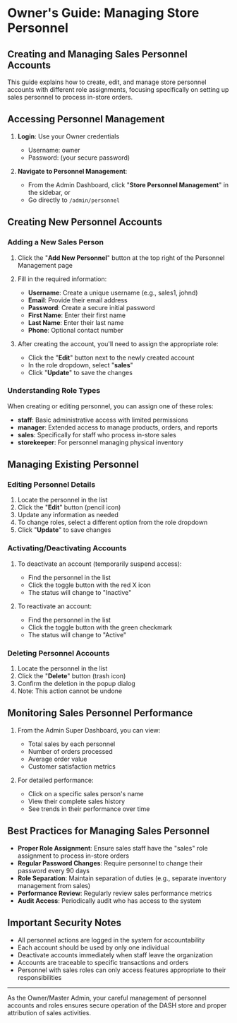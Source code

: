 # Owner's Guide: Managing Store Personnel
## Creating and Managing Sales Personnel Accounts

This guide explains how to create, edit, and manage store personnel accounts with different role assignments, focusing specifically on setting up sales personnel to process in-store orders.

## Accessing Personnel Management

1. **Login**: Use your Owner credentials
   - Username: owner
   - Password: (your secure password)

2. **Navigate to Personnel Management**:
   - From the Admin Dashboard, click "**Store Personnel Management**" in the sidebar, or
   - Go directly to `/admin/personnel`

## Creating New Personnel Accounts

### Adding a New Sales Person

1. Click the "**Add New Personnel**" button at the top right of the Personnel Management page

2. Fill in the required information:
   - **Username**: Create a unique username (e.g., sales1, johnd)
   - **Email**: Provide their email address
   - **Password**: Create a secure initial password
   - **First Name**: Enter their first name
   - **Last Name**: Enter their last name
   - **Phone**: Optional contact number

3. After creating the account, you'll need to assign the appropriate role:
   - Click the "**Edit**" button next to the newly created account
   - In the role dropdown, select "**sales**"
   - Click "**Update**" to save the changes

### Understanding Role Types

When creating or editing personnel, you can assign one of these roles:

- **staff**: Basic administrative access with limited permissions
- **manager**: Extended access to manage products, orders, and reports
- **sales**: Specifically for staff who process in-store sales
- **storekeeper**: For personnel managing physical inventory

## Managing Existing Personnel

### Editing Personnel Details

1. Locate the personnel in the list
2. Click the "**Edit**" button (pencil icon)
3. Update any information as needed
4. To change roles, select a different option from the role dropdown
5. Click "**Update**" to save changes

### Activating/Deactivating Accounts

1. To deactivate an account (temporarily suspend access):
   - Find the personnel in the list
   - Click the toggle button with the red X icon
   - The status will change to "Inactive"

2. To reactivate an account:
   - Find the personnel in the list
   - Click the toggle button with the green checkmark
   - The status will change to "Active"

### Deleting Personnel Accounts

1. Locate the personnel in the list
2. Click the "**Delete**" button (trash icon)
3. Confirm the deletion in the popup dialog
4. Note: This action cannot be undone

## Monitoring Sales Personnel Performance

1. From the Admin Super Dashboard, you can view:
   - Total sales by each personnel
   - Number of orders processed
   - Average order value
   - Customer satisfaction metrics

2. For detailed performance:
   - Click on a specific sales person's name
   - View their complete sales history
   - See trends in their performance over time

## Best Practices for Managing Sales Personnel

- **Proper Role Assignment**: Ensure sales staff have the "sales" role assignment to process in-store orders
- **Regular Password Changes**: Require personnel to change their password every 90 days
- **Role Separation**: Maintain separation of duties (e.g., separate inventory management from sales)
- **Performance Review**: Regularly review sales performance metrics
- **Audit Access**: Periodically audit who has access to the system

## Important Security Notes

- All personnel actions are logged in the system for accountability
- Each account should be used by only one individual
- Deactivate accounts immediately when staff leave the organization
- Accounts are traceable to specific transactions and orders
- Personnel with sales roles can only access features appropriate to their responsibilities

---

As the Owner/Master Admin, your careful management of personnel accounts and roles ensures secure operation of the DASH store and proper attribution of sales activities.